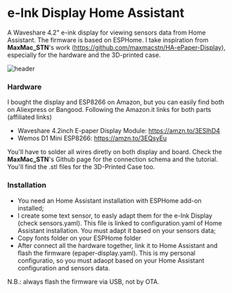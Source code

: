 # e-Ink Display Home Assistant

A Waveshare 4.2" e-ink display for viewing sensors data from Home Assistant. The firmware is based on ESPHome. I take inspiration from <b>MaxMac_STN</b>'s work (https://github.com/maxmacstn/HA-ePaper-Display), especially for the hardware and the 3D-printed case.

![header](https://github.com/sainz/Home-Assistant-e-Ink-Display/blob/master/images/PXL_20220108_093319359.jpg?raw=true)


### Hardware
I bought the display and ESP8266 on Amazon, but you can easily find both on Aliexpress or Bangood. Following the Amazon.it links for both parts (affiliated links)
- Waveshare 4.2inch E-paper Display Module: https://amzn.to/3ESIhD4
- Wemos D1 Mini ESP8266: https://amzn.to/3EQsyEu

You'll have to solder all wires diretly on both display and board. Check the <b>MaxMac_STN</b>'s Github page for the connection schema and the tutorial. You'll find the .stl files for the 3D-Printed Case too.


### Installation
- You need an Home Assistant installation with ESPHome add-on installed;
- I create some text sensor, to easly adapt them for the e-Ink Display (check sensors.yaml). This file is linked to configuration.yaml of Home Assistant installation. You must adapt it based on your sensors data;
- Copy fonts folder on your ESPHome folder
- After connect all the hardware together, link it to Home Assistant and flash the firmware (epaper-display.yaml). This is my personal configuratio, so you must adaopt based on your Home Assistant configuration and sensors data.

N.B.: always flash the firmware via USB, not by OTA.
